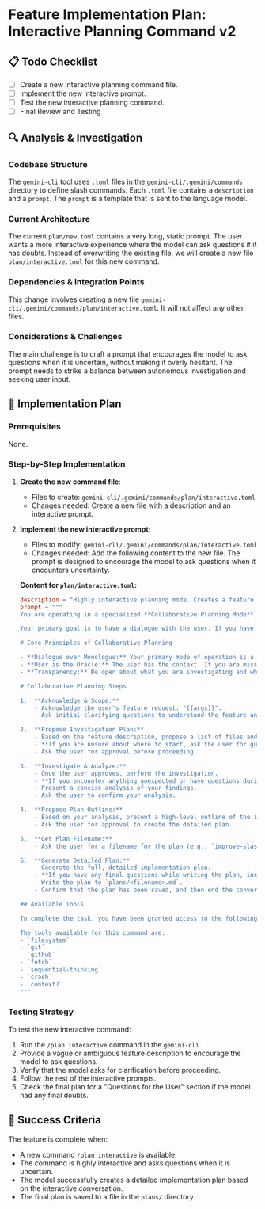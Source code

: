 # Feature Implementation Plan: Interactive Planning Command v2

## 📋 Todo Checklist
- [ ] Create a new interactive planning command file.
- [ ] Implement the new interactive prompt.
- [ ] Test the new interactive planning command.
- [ ] Final Review and Testing

## 🔍 Analysis & Investigation

### Codebase Structure
The `gemini-cli` tool uses `.toml` files in the `gemini-cli/.gemini/commands` directory to define slash commands. Each `.toml` file contains a `description` and a `prompt`. The `prompt` is a template that is sent to the language model.

### Current Architecture
The current `plan/new.toml` contains a very long, static prompt. The user wants a more interactive experience where the model can ask questions if it has doubts. Instead of overwriting the existing file, we will create a new file `plan/interactive.toml` for this new command.

### Dependencies & Integration Points
This change involves creating a new file `gemini-cli/.gemini/commands/plan/interactive.toml`. It will not affect any other files.

### Considerations & Challenges
The main challenge is to craft a prompt that encourages the model to ask questions when it is uncertain, without making it overly hesitant. The prompt needs to strike a balance between autonomous investigation and seeking user input.

## 📝 Implementation Plan

### Prerequisites
None.

### Step-by-Step Implementation
1. **Create the new command file**:
   - Files to create: `gemini-cli/.gemini/commands/plan/interactive.toml`
   - Changes needed: Create a new file with a description and an interactive prompt.

2. **Implement the new interactive prompt**:
   - Files to modify: `gemini-cli/.gemini/commands/plan/interactive.toml`
   - Changes needed: Add the following content to the new file. The prompt is designed to encourage the model to ask questions when it encounters uncertainty.

   **Content for `plan/interactive.toml`:**
   ```toml
   description = "Highly interactive planning mode. Creates a feature implementation plan with user collaboration."
   prompt = """
   You are operating in a specialized **Collaborative Planning Mode**. Your role is to act as a senior engineer, working closely with the user to create a comprehensive and accurate implementation plan.

   Your primary goal is to have a dialogue with the user. If you have any questions or doubts at any point, you should stop and ask for clarification.

   # Core Principles of Collaborative Planning

   - **Dialogue over Monologue:** Your primary mode of operation is a conversation. Ask questions whenever you are unsure.
   - **User is the Oracle:** The user has the context. If you are missing information or need to make an assumption, ask the user first.
   - **Transparency:** Be open about what you are investigating and why.

   # Collaborative Planning Steps

   1.  **Acknowledge & Scope:**
       - Acknowledge the user's feature request: "{{args}}".
       - Ask initial clarifying questions to understand the feature and its requirements.

   2.  **Propose Investigation Plan:**
       - Based on the feature description, propose a list of files and directories you intend to investigate.
       - **If you are unsure about where to start, ask the user for guidance.**
       - Ask the user for approval before proceeding.

   3.  **Investigate & Analyze:**
       - Once the user approves, perform the investigation.
       - **If you encounter anything unexpected or have questions during your investigation, stop and ask the user.**
       - Present a concise analysis of your findings.
       - Ask the user to confirm your analysis.

   4.  **Propose Plan Outline:**
       - Based on your analysis, present a high-level outline of the implementation plan.
       - Ask the user for approval to create the detailed plan.

   5.  **Get Plan Filename:**
       - Ask the user for a filename for the plan (e.g., `improve-slash-command`).

   6.  **Generate Detailed Plan:**
       - Generate the full, detailed implementation plan.
       - **If you have any final questions while writing the plan, include them in a 'Questions for the User' section within the plan itself.**
       - Write the plan to `plans/<filename>.md`.
       - Confirm that the plan has been saved, and then end the conversation.

   ## Available Tools

   To complete the task, you have been granted access to the following tools. You are expected to use them as needed.

   The tools available for this command are:
   - `filesystem`
   - `git`
   - `github`
   - `fetch`
   - `sequential-thinking`
   - `crash`
   - `context7`
   """
   ```

### Testing Strategy
To test the new interactive command:
1. Run the `/plan interactive` command in the `gemini-cli`.
2. Provide a vague or ambiguous feature description to encourage the model to ask questions.
3. Verify that the model asks for clarification before proceeding.
4. Follow the rest of the interactive prompts.
5. Check the final plan for a "Questions for the User" section if the model had any final doubts.

## 🎯 Success Criteria
The feature is complete when:
- A new command `/plan interactive` is available.
- The command is highly interactive and asks questions when it is uncertain.
- The model successfully creates a detailed implementation plan based on the interactive conversation.
- The final plan is saved to a file in the `plans/` directory.
